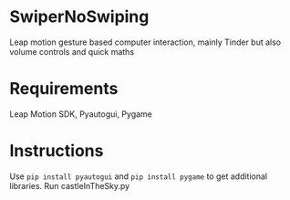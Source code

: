 # SwiperNoSwiping
Leap motion gesture based computer interaction, mainly Tinder but also volume controls and quick maths

# Requirements
Leap Motion SDK, Pyautogui, Pygame

# Instructions
Use `pip install pyautogui` and `pip install pygame` to get additional libraries.
Run castleInTheSky.py

